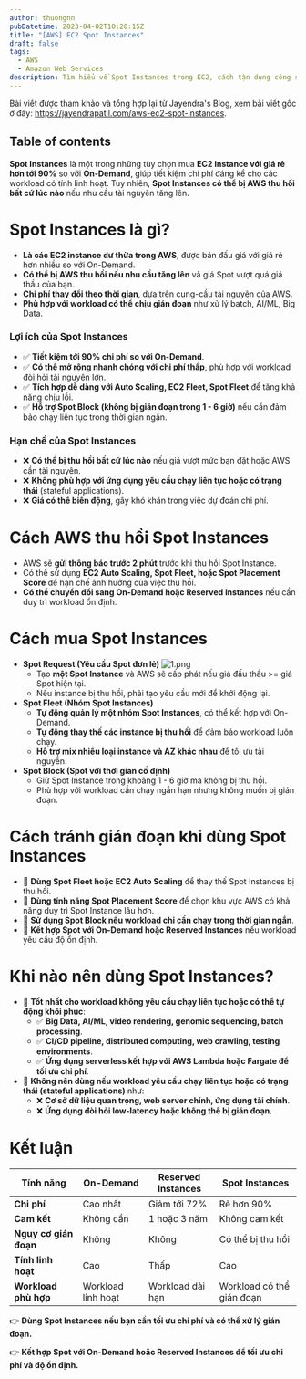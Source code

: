 ```yaml
---
author: thuongnn
pubDatetime: 2023-04-02T10:20:15Z
title: "[AWS] EC2 Spot Instances"
draft: false
tags:
  - AWS
  - Amazon Web Services
description: Tìm hiểu về Spot Instances trong EC2, cách tận dụng công suất tính toán chưa sử dụng với chi phí thấp.
---
```


Bài viết được tham khảo và tổng hợp lại từ Jayendra's Blog, xem bài viết gốc ở đây: https://jayendrapatil.com/aws-ec2-spot-instances.

## Table of contents

**Spot Instances** là một trong những tùy chọn mua **EC2 instance với giá rẻ hơn tới 90%** so với **On-Demand**, giúp tiết kiệm chi phí đáng kể cho các workload có tính linh hoạt. Tuy nhiên, **Spot Instances có thể bị AWS thu hồi bất cứ lúc nào** nếu nhu cầu tài nguyên tăng lên.

# **Spot Instances là gì?**

- **Là các EC2 instance dư thừa trong AWS**, được bán đấu giá với giá rẻ hơn nhiều so với On-Demand.
- **Có thể bị AWS thu hồi nếu nhu cầu tăng lên** và giá Spot vượt quá giá thầu của bạn.
- **Chi phí thay đổi theo thời gian**, dựa trên cung-cầu tài nguyên của AWS.
- **Phù hợp với workload có thể chịu gián đoạn** như xử lý batch, AI/ML, Big Data.

### **Lợi ích của Spot Instances**

- ✅ **Tiết kiệm tới 90% chi phí so với On-Demand**.
- ✅ **Có thể mở rộng nhanh chóng với chi phí thấp**, phù hợp với workload đòi hỏi tài nguyên lớn.
- ✅ **Tích hợp dễ dàng với Auto Scaling, EC2 Fleet, Spot Fleet** để tăng khả năng chịu lỗi.
- ✅ **Hỗ trợ Spot Block (không bị gián đoạn trong 1 - 6 giờ)** nếu cần đảm bảo chạy liên tục trong thời gian ngắn.

### **Hạn chế của Spot Instances**

- ❌ **Có thể bị thu hồi bất cứ lúc nào** nếu giá vượt mức bạn đặt hoặc AWS cần tài nguyên.
- ❌ **Không phù hợp với ứng dụng yêu cầu chạy liên tục hoặc có trạng thái** (stateful applications).
- ❌ **Giá có thể biến động**, gây khó khăn trong việc dự đoán chi phí.

# **Cách AWS thu hồi Spot Instances**

- AWS sẽ **gửi thông báo trước 2 phút** trước khi thu hồi Spot Instance.
- Có thể sử dụng **EC2 Auto Scaling, Spot Fleet, hoặc Spot Placement Score** để hạn chế ảnh hưởng của việc thu hồi.
- **Có thể chuyển đổi sang On-Demand hoặc Reserved Instances** nếu cần duy trì workload ổn định.

# **Cách mua Spot Instances**

- **Spot Request (Yêu cầu Spot đơn lẻ)**
  ![1.png](@/assets/images/compute/ec2-spot-instances/1.png)
  - Tạo **một Spot Instance** và AWS sẽ cấp phát nếu giá đấu thầu >= giá Spot hiện tại.
  - Nếu instance bị thu hồi, phải tạo yêu cầu mới để khởi động lại.
- **Spot Fleet (Nhóm Spot Instances)**
  - **Tự động quản lý một nhóm Spot Instances**, có thể kết hợp với On-Demand.
  - **Tự động thay thế các instance bị thu hồi** để đảm bảo workload luôn chạy.
  - **Hỗ trợ mix nhiều loại instance và AZ khác nhau** để tối ưu tài nguyên.
- **Spot Block (Spot với thời gian cố định)**
  - Giữ Spot Instance trong khoảng 1 - 6 giờ mà không bị thu hồi.
  - Phù hợp với workload cần chạy ngắn hạn nhưng không muốn bị gián đoạn.

# **Cách tránh gián đoạn khi dùng Spot Instances**

- 🔹 **Dùng Spot Fleet hoặc EC2 Auto Scaling** để thay thế Spot Instances bị thu hồi.
- 🔹 **Dùng tính năng Spot Placement Score** để chọn khu vực AWS có khả năng duy trì Spot Instance lâu hơn.
- 🔹 **Sử dụng Spot Block nếu workload chỉ cần chạy trong thời gian ngắn**.
- 🔹 **Kết hợp Spot với On-Demand hoặc Reserved Instances** nếu workload yêu cầu độ ổn định.

# **Khi nào nên dùng Spot Instances?**

- 📌 **Tốt nhất cho workload không yêu cầu chạy liên tục hoặc có thể tự động khôi phục**:
  - ✅ **Big Data, AI/ML, video rendering, genomic sequencing, batch processing**.
  - ✅ **CI/CD pipeline, distributed computing, web crawling, testing environments**.
  - ✅ **Ứng dụng serverless kết hợp với AWS Lambda hoặc Fargate để tối ưu chi phí**.
- 📌 **Không nên dùng nếu workload yêu cầu chạy liên tục hoặc có trạng thái (stateful applications)** như:
  - ❌ **Cơ sở dữ liệu quan trọng, web server chính, ứng dụng tài chính**.
  - ❌ **Ứng dụng đòi hỏi low-latency hoặc không thể bị gián đoạn**.

# **Kết luận**

| **Tính năng**         | **On-Demand**      | **Reserved Instances** | **Spot Instances**        |
| --------------------- | ------------------ | ---------------------- | ------------------------- |
| **Chi phí**           | Cao nhất           | Giảm tới 72%           | Rẻ hơn 90%                |
| **Cam kết**           | Không cần          | 1 hoặc 3 năm           | Không cam kết             |
| **Nguy cơ gián đoạn** | Không              | Không                  | Có thể bị thu hồi         |
| **Tính linh hoạt**    | Cao                | Thấp                   | Cao                       |
| **Workload phù hợp**  | Workload linh hoạt | Workload dài hạn       | Workload có thể gián đoạn |

👉 **Dùng Spot Instances nếu bạn cần tối ưu chi phí và có thể xử lý gián đoạn.**

👉 **Kết hợp Spot với On-Demand hoặc Reserved Instances để tối ưu chi phí và độ ổn định.**
